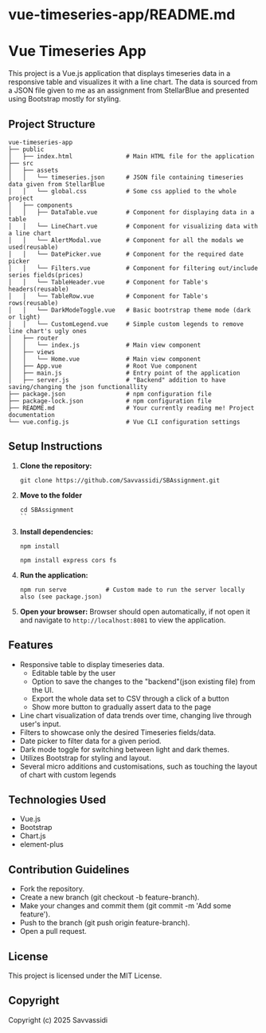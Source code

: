 # vue-timeseries-app/README.md

# Vue Timeseries App

This project is a Vue.js application that displays timeseries data in a responsive table and visualizes it with a line chart. The data is sourced from a JSON file given to me as an assignment from StellarBlue and presented using Bootstrap mostly for styling.

## Project Structure

```
vue-timeseries-app
├── public
│   ├── index.html               # Main HTML file for the application
├── src
│   ├── assets
│   │   └── timeseries.json      # JSON file containing timeseries data given from StellarBlue
│   │   └── global.css           # Some css applied to the whole project
│   ├── components
│   │   ├── DataTable.vue        # Component for displaying data in a table
│   │   └── LineChart.vue        # Component for visualizing data with a line chart
│   │   └── AlertModal.vue       # Component for all the modals we used(reusable)
│   │   └── DatePicker.vue       # Component for the required date picker
│   │   └── Filters.vue          # Component for filtering out/include series fields(prices)
│   │   └── TableHeader.vue      # Component for Table's headers(reusable)
│   │   └── TableRow.vue         # Component for Table's rows(reusable)
│   │   └── DarkModeToggle.vue   # Basic bootrstrap theme mode (dark or light)
│   │   └── CustomLegend.vue     # Simple custom legends to remove line chart's ugly ones
│   ├── router
│   │   └── index.js             # Main view component
│   ├── views
│   │   └── Home.vue             # Main view component
│   ├── App.vue                  # Root Vue component
│   ├── main.js                  # Entry point of the application
│   ├── server.js                # "Backend" addition to have saving/changing the json functionallity
├── package.json                 # npm configuration file
├── package-lock.json            # npm configuration file
├── README.md                    # Your currently reading me! Project documentation
└── vue.config.js                # Vue CLI configuration settings
```

## Setup Instructions

1. **Clone the repository:**
   ```
   git clone https://github.com/Savvassidi/SBAssignment.git

   ```

2. **Move to the folder**
   ```
   cd SBAssignment
   ``

3. **Install dependencies:**
   ```
   npm install
   ```
   ```
   npm install express cors fs
   ```

4. **Run the application:**
   ```
   npm run serve           # Custom made to run the server locally also (see package.json)
   ```

5. **Open your browser:**
   Browser should open automatically, if not open it and navigate to `http://localhost:8081` to view the application.

## Features

- Responsive table to display timeseries data.
   - Editable table by the user
   - Option to save the changes to the "backend"(json existing file) from the UI.
   - Export the whole data set to CSV through a click of a button
   - Show more button to gradually assert data to the page
- Line chart visualization of data trends over time, changing live through user's input.
- Filters to showcase only the desired Timeseries fields/data.
- Date picker to filter data for a given period.
- Dark mode toggle for switching between light and dark themes.
- Utilizes Bootstrap for styling and layout.
- Several micro additions and customisations, such as touching the layout of chart with custom legends

## Technologies Used

- Vue.js
- Bootstrap
- Chart.js
- element-plus

## Contribution Guidelines
- Fork the repository.
- Create a new branch (git checkout -b feature-branch).
- Make your changes and commit them (git commit -m 'Add some feature').
- Push to the branch (git push origin feature-branch).
- Open a pull request.

## License

This project is licensed under the MIT License.

## Copyright

Copyright (c) 2025 Savvassidi